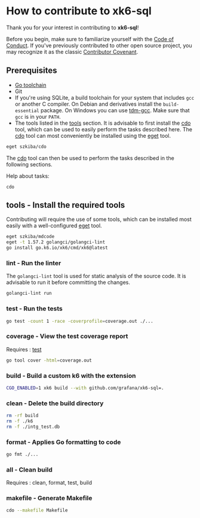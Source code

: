 # How to contribute to xk6-sql

Thank you for your interest in contributing to **xk6-sql**!

Before you begin, make sure to familiarize yourself with the [Code of Conduct](CODE_OF_CONDUCT.md). If you've previously contributed to other open source project, you may recognize it as the classic [Contributor Covenant](https://contributor-covenant.org/).

## Prerequisites

- [Go toolchain](https://go101.org/article/go-toolchain.html)
- Git
- If you're using SQLite, a build toolchain for your system that includes `gcc` or
  another C compiler. On Debian and derivatives install the `build-essential`
  package. On Windows you can use [tdm-gcc](https://jmeubank.github.io/tdm-gcc/).
  Make sure that `gcc` is in your `PATH`.
- The tools listed in the [tools] section. It is advisable to first install the [cdo] tool, which can be used to easily perform the tasks described here. The [cdo] tool can most conveniently be installed using the [eget] tool.

```bash
eget szkiba/cdo
```

The [cdo] tool can then be used to perform the tasks described in the following sections.

Help about tasks:

```
cdo
```

[cdo]: (https://github.com/szkiba/cdo)
[eget]: https://github.com/zyedidia/eget

## tools - Install the required tools

Contributing will require the use of some tools, which can be installed most easily with a well-configured [eget] tool.

```bash
eget szkiba/mdcode
eget -t 1.57.2 golangci/golangci-lint
go install go.k6.io/xk6/cmd/xk6@latest
```

[tools]: (#tools---install-the-required-tools)

### lint - Run the linter

The `golangci-lint` tool is used for static analysis of the source code.
It is advisable to run it before committing the changes.

```bash
golangci-lint run
```

### test - Run the tests

```bash
go test -count 1 -race -coverprofile=coverage.out ./...
```

[test]: <#test---run-the-tests>

### coverage - View the test coverage report

Requires
: [test]

```bash
go tool cover -html=coverage.out
```

### build - Build a custom k6 with the extension

```bash
CGO_ENABLED=1 xk6 build --with github.com/grafana/xk6-sql=.
```

[build]: <#build---build-a-custom-k6-with-the-extension>

### clean - Delete the build directory

```bash
rm -rf build
rm -f ./k6
rm -f ./intg_test.db
```

### format - Applies Go formatting to code

```bash
go fmt ./...
```

### all - Clean build

Requires
: clean, format, test, build

### makefile - Generate Makefile

```bash
cdo --makefile Makefile
```
